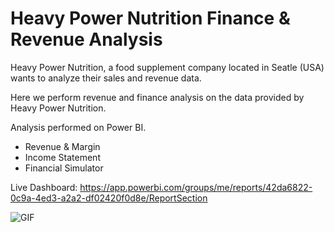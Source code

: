 # Heavy Power Nutrition Finance & Revenue Analysis

Heavy Power Nutrition, a food supplement company located in Seatle (USA) wants to analyze their sales and revenue data.

Here we perform revenue and finance analysis on the data provided by Heavy Power Nutrition.

Analysis performed on Power BI.
- Revenue & Margin
- Income Statement
- Financial Simulator

Live Dashboard: https://app.powerbi.com/groups/me/reports/42da6822-0c9a-4ed3-a2a2-df02420f0d8e/ReportSection

![GIF](https://drive.google.com/file/d/1O5HOXuDtOrRYgW0IZUS3DkobGTGFu8ix/view?usp=sharing)

